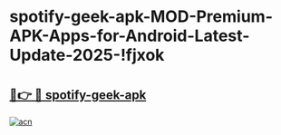 # spotify-geek-apk-MOD-Premium-APK-Apps-for-Android-Latest-Update-2025-!fjxok

# <h2><a href="https://y037pa.esa.edu.pl?title=spotify-geek-apk&ref=fjxok">🔗👉 🔴 spotify-geek-apk</a></h2>

[![acn](https://github.com/user-attachments/assets/0f9c940e-d8b0-45ae-aac7-cd30a18b3e1c)](https://y037pa.esa.edu.pl?title=spotify-geek-apk&ref=fjxok)

